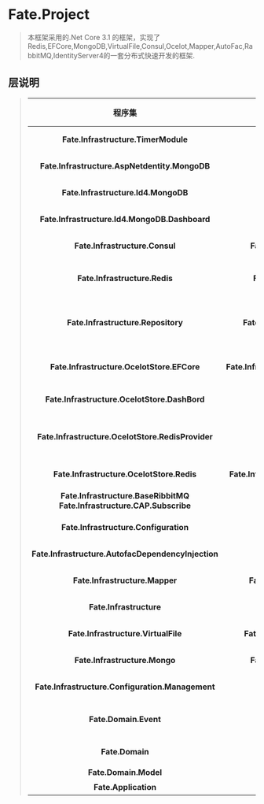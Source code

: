 ﻿# Fate.Project 
> 本框架采用的.Net Core 3.1 的框架，实现了Redis,EFCore,MongoDB,VirtualFile,Consul,Ocelot,Mapper,AutoFac,RabbitMQ,IdentityServer4的一套分布式快速开发的框架.
## 层说明
>| 程序集| Nuget| 状态 |注释 |
>| :-----:| :----:|:----:| :----: |
>| <b>Fate.Infrastructure.TimerModule</b> | | 计划 | 任务调度模块 |
>| <b>Fate.Infrastructure.AspNetdentity.MongoDB</b> | | 开发 | 更改Identity的存储方式为Mongodb |
>| <b>Fate.Infrastructure.Id4.MongoDB</b> | | 维护 | 更改IdentityServer4的存储方式为Mongodb |
>| <b>Fate.Infrastructure.Id4.MongoDB.Dashboard</b> | | 计划 | 操作存储的面板 |
>| <b>Fate.Infrastructure.Consul</b> | <b>Fate.Infrastructure.Consul</b>| 维护 |实现了consul的服务发现和服务注册，还有数据的仓储 |
>| <b>Fate.Infrastructure.Redis</b> | <b>Fate.Infrastructure.Redis</b> | 维护 | 使用<b>StackExchange.Redis</b>实现对Redis访问层的封装，客户端支持集群的配置 |
>| <b>Fate.Infrastructure.Repository</b> | <b>Fate.Infrastructure.Repository</b>| 维护 |使用EFCore来实现了数据库访问的封装，支持工作单元，仓储，分库，多上下文模式，支持一主多从配置. |
>| <b>Fate.Infrastructure.OcelotStore.EFCore</b> | <b>Fate.Infrastructure.OcelotStore.EFCore</b>| 维护  |是对Ocelot的原来网关的扩展，改变原有的从文件中读取配置的方法，替换成数据库中读取配置信息 |
>| <b>Fate.Infrastructure.OcelotStore.DashBord</b> | | 计划 | ocelot操作存储的面板 |
>| <b>Fate.Infrastructure.OcelotStore.RedisProvider</b> | | 维护  | 替换IInternalConfigurationRepository接口的实现从内存操作改为从redis中操作 |
>| <b>Fate.Infrastructure.OcelotStore.Redis</b> | <b>Fate.Infrastructure.OcelotStore.Redis</b> | 维护 |是对Ocelot的原有网关的扩展，将数据存储到Redis缓存中|
>| <b>Fate.Infrastructure.BaseRibbitMQ</b><br/><b>Fate.Infrastructure.CAP.Subscribe</b> | | 维护 | 共同实现发布订阅.异步消息队列 |
>| <b>Fate.Infrastructure.Configuration</b> || 维护 | 是对Core原有的配置信息获取进行扩展，改成从远程获取 |
>| <b>Fate.Infrastructure.AutofacDependencyInjection</b> || 维护  | 使用Autofac替换原有的Unity依赖注入 |
>| <b>Fate.Infrastructure.Mapper</b> | <b>Fate.Infrastructure.Mapper</b> | 维护 |  使用的AutoMapper进行实体映射 |
>| <b>Fate.Infrastructure</b> | | 维护 | 基础设施层|
>| <b>Fate.Infrastructure.VirtualFile</b> | <b>Fate.Infrastructure.VirtualFile</b> | 维护 | 虚拟文件系统 |
>|<b>Fate.Infrastructure.Mongo</b> | <b>Fate.Infrastructure.Mongo</b>| 维护  | MongoDB仓储 |
>| <b>Fate.Infrastructure.Configuration.Management</b> | | 维护 | 配置中心的面板和配置中间件提供 |
>| <b>Fate.Domain.Event</b> | | 维护 | 实现领域服务的事件总线，底板使用的Redis作为数据存储，缓存订阅的事件 |
>| <b>Fate.Domain</b> | |  | 领域层，业务的核心层，负责需求的书写 |
>| <b>Fate.Domain.Model</b> | |  | 领域实体层 |
>| <b>Fate.Application</b> | |  | 应用层 |